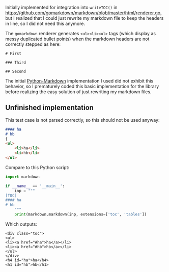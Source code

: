 Initially implemented for integration into `writeTOC()` in 
https://github.com/gomarkdown/markdown/blob/master/html/renderer.go, but 
I realized that I could just rewrite my markdown file to keep the 
headers in line, so I did not need this anymore.

The `gomarkdown` renderer generates `<ul><li><ul>` tags (which display as messy duplicated bullet points)
when the markdown headers are not correctly
stepped as here:

```
# First

### Third

## Second
```

The initial [Python-Markdown](https://github.com/Python-Markdown/markdown) implementation
I used did not exhibit this behavior, so I prematurely coded this basic implementation for the library 
before realizing the easy solution of just rewriting my markdown files.

## Unfinished implementation

This test case is not parsed correctly, so this should not be used anyway:

```md
#### ha
# hb
{
<ul>
	<li>ha</li>
	<li>hb</li>
</ul>
```

Compare to this Python script:

```python
import markdown

if __name__ == '__main__':
    inp = """
[TOC]
#### ha
# hb
    """
    print(markdown.markdown(inp, extensions=['toc', 'tables'])
```

Which outputs:

```
<div class="toc">
<ul>
<li><a href="#ha">ha</a></li>
<li><a href="#hb">hb</a></li>
</ul>
</div>
<h4 id="ha">ha</h4>
<h1 id="hb">hb</h1>
```
